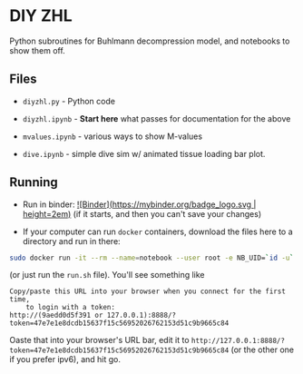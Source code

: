 # DIY ZHL

Python subroutines for Buhlmann decompression model,
and notebooks to show them off.

## Files

 - `diyzhl.py` - Python code

 - `diyzhl.ipynb` - **Start here** what passes for documentation for the above

 - `mvalues.ipynb` - various ways to show M-values

 - `dive.ipynb` - simple dive sim w/ animated tissue loading bar plot.

## Running

 - Run in binder: [![Binder](https://mybinder.org/badge_logo.svg | height=2em)](https://mybinder.org/v2/gh/dmaziuk/diy-zhl/master)
(if it starts, and then you can't save your changes)

 - If your computer can run `docker` containers, download the files here to a directory and run in there:

```sh
sudo docker run -it --rm --name=notebook --user root -e NB_UID=`id -u` -v `pwd`:/home/jovyan/work -p 8888:8888 jupyter/scipy-notebook
```

(or just run the `run.sh` file). You'll see something like

```
Copy/paste this URL into your browser when you connect for the first time,
    to login with a token:
http://(9aedd0d5f391 or 127.0.0.1):8888/?token=47e7e1e8dcdb15637f15c56952026762153d51c9b9665c84

```

Oaste that into your browser's URL bar, edit it to `http://127.0.0.1:8888/?token=47e7e1e8dcdb15637f15c56952026762153d51c9b9665c84` (or the other one if you prefer ipv6), and hit go.

